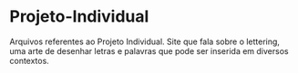 # Projeto-Individual
Arquivos referentes ao Projeto Individual. 
Site que fala sobre o lettering, uma arte de desenhar letras e palavras que pode ser inserida em diversos contextos.
